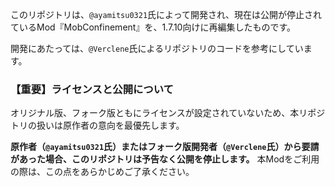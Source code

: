 このリポジトリは、`@ayamitsu0321`氏によって開発され、現在は公開が停止されているMod『MobConfinement』を、1.7.10向けに再編集したものです。

開発にあたっては、`@Verclene`氏によるリポジトリのコードを参考にしています。

### 【重要】ライセンスと公開について

オリジナル版、フォーク版ともにライセンスが設定されていないため、本リポジトリの扱いは原作者の意向を最優先します。

**原作者（`@ayamitsu0321`氏）またはフォーク版開発者（`@Verclene`氏）から要請があった場合、このリポジトリは予告なく公開を停止します。** 本Modをご利用の際は、この点をあらかじめご了承ください。